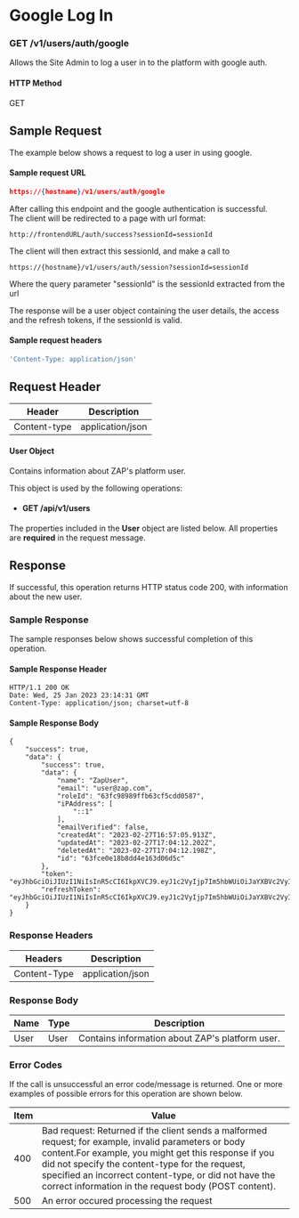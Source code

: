 # Google Log In

### GET /v1/users/auth/google <a href="#top" id="top"></a>

Allows the Site Admin to log a user in to the platform with google auth.

#### HTTP Method <a href="#top" id="top"></a>

GET

## Sample Request <a href="#samplerequest" id="samplerequest"></a>

The example below shows a request to log a user in using google.

#### **Sample request** URL <a href="#top" id="top"></a>

```json
https://{hostname}/v1/users/auth/google
```

After calling this endpoint and the google authentication is successful.\
The client will be redirected to a page with url format:

```
http://frontendURL/auth/success?sessionId=sessionId
```

The client will then extract this sessionId, and make a call to

```
https://{hostname}/v1/users/auth/session?sessionId=sessionId
```

Where the query parameter "sessionId" is the sessionId extracted from the url

The response will be a user object containing the user details, the access and the refresh tokens, if the sessionId is valid.

#### **Sample request headers** <a href="#top" id="top"></a>

```javascript
'Content-Type: application/json'
```

## Request Header <a href="#samplerequest" id="samplerequest"></a>

| Header       | Description      |
| ------------ | ---------------- |
| Content-type | application/json |

#### User Object

Contains information about ZAP's platform user.

This object is used by the following operations:

* #### GET /api/v1/users

The properties included in the **User** object are listed below. All properties are **required** in the request message.

## Response <a href="#samplerequest" id="samplerequest"></a>

If successful, this operation returns HTTP status code 200, with information about the new user.

### Sample Response <a href="#samplerequest" id="samplerequest"></a>

The sample responses below shows successful completion of this operation.

#### **Sample** Response Header <a href="#top" id="top"></a>

```
HTTP/1.1 200 OK
Date: Wed, 25 Jan 2023 23:14:31 GMT
Content-Type: application/json; charset=utf-8
```

#### **Sample** Response Body <a href="#top" id="top"></a>

```
{
    "success": true,
    "data": {
        "success": true,
        "data": {
            "name": "ZapUser",
            "email": "user@zap.com",
            "roleId": "63fc98989ffb63cf5cdd0587",
            "iPAddress": [
                "::1"
            ],
            "emailVerified": false,
            "createdAt": "2023-02-27T16:57:05.913Z",
            "updatedAt": "2023-02-27T17:04:12.202Z",
            "deletedAt": "2023-02-27T17:04:12.198Z",
            "id": "63fce0e18b8dd4e163d06d5c"
        },
        "token": "eyJhbGciOiJIUzI1NiIsInR5cCI6IkpXVCJ9.eyJ1c2VyIjp7Im5hbWUiOiJaYXBVc2VyIiwiZW1haWwiOiJ1c2VyQHphcC5jb20iLCJyb2xlSWQiOiI2M2ZjOTg5ODlmZmI2M2NmNWNkZDA1ODciLCJpUEFkZHJlc3MiOlsiOjoxIl0sImVtYWlsVmVyaWZpZWQiOmZhbHNlLCJjcmVhdGVkQXQiOiIyMDIzLTAyLTI3VDE2OjU3OjA1LjkxM1oiLCJ1cGRhdGVkQXQiOiIyMDIzLTAyLTI3VDE3OjA0OjEyLjIwMloiLCJkZWxldGVkQXQiOiIyMDIzLTAyLTI3VDE3OjA0OjEyLjE5OFoiLCJpZCI6IjYzZmNlMGUxOGI4ZGQ0ZTE2M2QwNmQ1YyJ9LCJpYXQiOjE2Nzc1MjA0MTYsImV4cCI6MTY3NzYwNjgxNn0.aRc7ihhVdZXRIGQtGHGjBhtXbkT_fcyZTd6oUFNz2vM"
        "refreshToken": "eyJhbGciOiJIUzI1NiIsInR5cCI6IkpXVCJ9.eyJ1c2VyIjp7Im5hbWUiOiJaYXBVc2VyIiwiZW1haWwiOiJ1c2VyQHphcC5jb20iLCJyb2xlSWQiOiI2M2ZjOTg5ODlmZmI2M2NmNWNkZDA1ODciLCJpUEFkZHJlc3MiOlsiOjoxIl0sImVtYWlsVmVyaWZpZWQiOmZhbHNlLCJjcmVhdGVkQXQiOiIyMDIzLTAyLTI3VDE2OjU3OjA1LjkxM1oiLCJ1cGRhdGVkQXQiOiIyMDIzLTAyLTI3VDE3OjA0OjEyLjIwMloiLCJkZWxldGVkQXQiOiIyMDIzLTAyLTI3VDE3OjA0OjEyLjE5OFoiLCJpZCI6IjYzZmNlMGUxOGI4ZGQ0ZTE2M2QwNmQ1YyJ9LCJpYXQiOjE2Nzc1MjA0MTYsImV4cCI6MTY3NzYwNjgxNn0.aRc7ihhVdZXRIGQtGHGjBhtXbkT_fcyZTd6oUFNz2vM"
    }
}
```

### Response Headers <a href="#samplerequest" id="samplerequest"></a>

| Headers      | Description      |
| ------------ | ---------------- |
| Content-Type | application/json |

### Response Body <a href="#samplerequest" id="samplerequest"></a>

| Name | Type | Description                                     |
| ---- | ---- | ----------------------------------------------- |
| User | User | Contains information about ZAP's platform user. |

### Error Codes <a href="#samplerequest" id="samplerequest"></a>

If the call is unsuccessful an error code/message is returned. One or more examples of possible errors for this operation are shown below.

| Item | Value                                                                                                                                                                                                                                                                                                                             |
| ---- | --------------------------------------------------------------------------------------------------------------------------------------------------------------------------------------------------------------------------------------------------------------------------------------------------------------------------------- |
| 400  | Bad request: Returned if the client sends a malformed request; for example, invalid parameters or body content.For example, you might get this response if you did not specify the content-type for the request, specified an incorrect content-type, or did not have the correct information in the request body (POST content). |
| 500  | An error occured processing the request                                                                                                                                                                                                                                                                                           |

